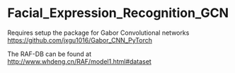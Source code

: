 # Facial_Expression_Recognition_GCN

Requires setup the package for Gabor Convolutional networks https://github.com/jxgu1016/Gabor_CNN_PyTorch

The RAF-DB can be found at http://www.whdeng.cn/RAF/model1.html#dataset

